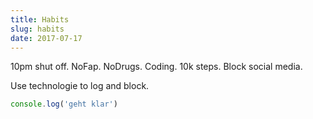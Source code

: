 ```yaml
---
title: Habits
slug: habits
date: 2017-07-17
---
```


10pm shut off. NoFap. NoDrugs. Coding. 10k steps. Block social media.

Use technologie to log and block.

```javascript
console.log('geht klar')
```

